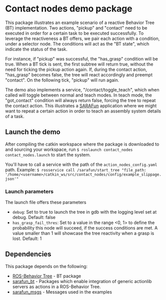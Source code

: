 # Contact nodes demo package

This package illustrates an example scenario of a reactive Behavior Tree (BT) implementation.
Two actions, "pickup" and "contact" need to be executed in order for a certain
task to be executed successfully. To leverage the reactiveness a BT offers,
we pair each action with a condition, under a selector node. The conditions will
act as the "BT state", which indicate the status of the task.

For instance, if "pickup" was successful, the "has_grasp" condition will be true.
When a BT tick is sent, the first subtree will return true, without the need for ticking
the pickup action again. If, during the contact action, "has_grasp" becomes false,
the tree will react accordingly and preempt "contact". On the following tick,
"pickup" will run again.

The demo also implements a service, "/contact/toggle_teach", which when called will
toggle between normal and teach modes. In teach mode, the "got_contact" condition
will always return false, forcing the tree to repeat the contact action. This illustrates
a [SARAFun](http://h2020sarafun.eu/) application where we might want to repeat a certain action in order to
teach an assembly system details of a task.

## Launch the demo
After compiling the catkin workspace where the package is downloaded to and sourcing your workspace, run
``$ roslaunch contact_nodes contact_nodes.launch`` to start the system.

You'll have to call a service with the path of the ``action_nodes_config.yaml`` path. Example:
``$ rosservice call /sarafun/start_tree "file_path: '/home/<username>/catkin_ws/src/contact_nodes/config/example_slippage.json'"``

### Launch parameters
The launch file offers these parameters

* ``debug``: Set to true to launch the tree in gdb with the logging level set at debug. Default: false
* ``has_grasp_fail_thres``: Set to a value in the range <0, 1> to define the probability this node will succeed,
if the success conditions are met. A value smaller than 1 will showcase the tree reactivity when a grasp is lost. Default: 1

## Dependencies

This package depends on the following:

* [ROS-Behavior Tree](https://github.com/diogoalmeida/ROS-Behavior-Tree) - BT package
* [sarafun_bt](https://github.com/diogoalmeida/sarafun_bt) - Packages which enable integration of
generic actionlib servers as actions in a ROS-Behavior Tree.
* [sarafun_msgs](https://github.com/diogoalmeida/sarafun_msgs) - Messages used in the examples
